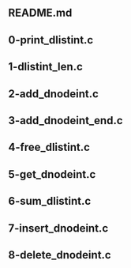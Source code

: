 ## README.md
## 0-print_dlistint.c
## 1-dlistint_len.c
## 2-add_dnodeint.c
## 3-add_dnodeint_end.c
## 4-free_dlistint.c
## 5-get_dnodeint.c
## 6-sum_dlistint.c
## 7-insert_dnodeint.c
## 8-delete_dnodeint.c
